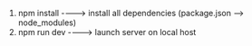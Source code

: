 1. npm install ----> install all dependencies (package.json --> node_modules)
2. npm run dev ----> launch server on local host